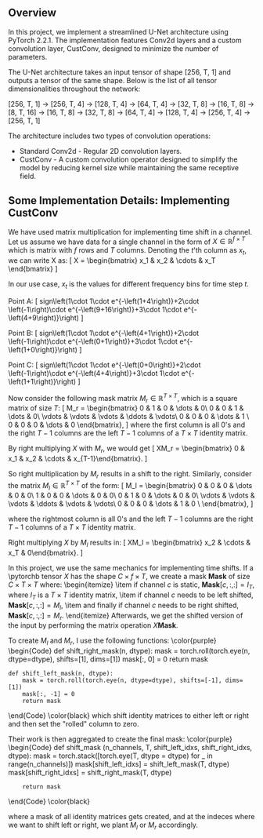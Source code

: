 ## Overview
In this project, we implement a streamlined U-Net architecture using PyTorch 2.2.1. The implementation features Conv2d layers and a custom convolution layer, CustConv, designed to minimize the number of parameters.

The U-Net architecture takes an input tensor of shape [256, T, 1] and outputs a tensor of the same shape. Below is the list of all tensor dimensionalities throughout the network:

[256, T, 1] → [256, T, 4] → [128, T, 4] → [64, T, 4] → [32, T, 8] → [16, T, 8] → [8, T, 16] → [16, T, 8] → [32, T, 8] → [64, T, 4] → [128, T, 4] → [256, T, 4] → [256, T, 1]

The architecture includes two types of convolution operations:

* Standard Conv2d - Regular 2D convolution layers.
* CustConv - A custom convolution operator designed to simplify the model by reducing kernel size while maintaining the same receptive field.

## Some Implementation Details: Implementing CustConv
We have used matrix multiplication for implementing time shift in a channel. Let us assume we have data for a single channel in the form of $X \in \mathbb{R}^{f \times T}$ which is matrix with $f$ rows and $T$ columns. Denoting the $t$'th column as $x_t$, we can write X as:
\[
X = \begin{bmatrix} x_1 & x_2 & \cdots & x_T \end{bmatrix}
\]

In our use case, $x_t$ is the values for different frequency bins for time step $t$.

Point A:
\[
sign\left(1\cdot 1\cdot e^{-\left(1+4\right)}+2\cdot \left(-1\right)\cdot e^{-\left(9+16\right)}+3\cdot 1\cdot e^{-\left(4+9\right)}\right)
\]

Point B:
\[
sign\left(1\cdot 1\cdot e^{-\left(4+1\right)}+2\cdot \left(-1\right)\cdot e^{-\left(0+1\right)}+3\cdot 1\cdot e^{-\left(1+0\right)}\right)
\]

Point C:
\[
sign\left(1\cdot 1\cdot e^{-\left(0+0\right)}+2\cdot \left(-1\right)\cdot e^{-\left(4+4\right)}+3\cdot 1\cdot e^{-\left(1+1\right)}\right)
\]

Now consider the following mask matrix $M_r \in \mathbb{R}^{T \times T}$, which is a square matrix of size $T$:
\[
M_r = \begin{bmatrix} 
    0      & 1 & 0 & \dots  & 0\\
    0      & 0 & 1 & \dots  & 0\\
    \vdots & \vdots & \vdots & \ddots  & \vdots\\
    0      & 0 & 0 & \dots  & 1 \\
    0      & 0 & 0 & \dots  & 0 
    \end{bmatrix},
\]
where the first column is all $0$'s and the right $T-1$ columns are the left $T-1$ columns of a $T \times T$ identity matrix. 

By right multiplying $X$ with $M_r$, we would get
\[
XM_r = \begin{bmatrix} 0 & x_1 & x_2 & \cdots & x_{T-1}\end{bmatrix}.
\]

So right multiplication by $M_r$ results in a shift to the right. Similarly, consider the matrix $M_l \in \mathbb{R}^{T \times T}$ of the form:
\[
M_l = \begin{bmatrix} 
    0      & 0 & 0 & \dots  & 0 & 0\\
    1      & 0 & 0 & \dots  & 0 & 0\\
    0      & 1 & 0 & \dots  & 0 & 0\\
    \vdots & \vdots & \vdots & \ddots & \vdots & \vdots\\
    0      & 0 & 0 & \dots  & 1 & 0 \\
    \end{bmatrix},
\]

where the rightmost column is all $0$'s and the left $T-1$ columns are the right $T-1$ columns of a $T \times T$ identity matrix.

Right multiplying $X$ by $M_l$ results in:
\[
XM_l = \begin{bmatrix} x_2 & \cdots & x_T & 0\end{bmatrix}.
\]

In this project, we use the same mechanics for implementing time shifts. If a \pytorchb tensor $X$ has the shape $C \times f \times T$, we create a mask $\mathbf{Mask}$ of size $C \times T \times T$ where:
\begin{itemize}
    \item if channel $c$ is static, $\mathbf{Mask}[c, :, :] = I_{T}$, where $I_{T}$ is a $T \times T$ identity matrix,
    \item if channel $c$ needs to be left shifted, $\mathbf{Mask}[c, :, :] = M_l$,
    \item and finally if channel $c$ needs to be right shifted, $\mathbf{Mask}[c, :, :] = M_r$.
\end{itemize}
Afterwards, we get the shifted version of the input by performing the matrix operation $X \mathbf{Mask}$.

To create $M_l$ and $M_r$, I use the following functions:
\color{purple}
\begin{Code}
    def shift_right_mask(n, dtype):
        mask  = torch.roll(torch.eye(n, dtype=dtype), shifts=[1], dims=[1])
        mask[:, 0] = 0
        return mask

    def shift_left_mask(n, dtype):
        mask = torch.roll(torch.eye(n, dtype=dtype), shifts=[-1], dims=[1])
        mask[:, -1] = 0
        return mask
\end{Code}
\color{black}
which shift identity matrices to either left or right and then set the "rolled" column to zero.

Their work is then aggregated to create the final mask:
\color{purple}
\begin{Code}
    def shift_mask (n_channels, T, shift_left_idxs, shift_right_idxs, dtype):
        mask = torch.stack([torch.eye(T, dtype = dtype) for _ in range(n_channels)])
        mask[shift_left_idxs]  = shift_left_mask(T, dtype)
        mask[shift_right_idxs] = shift_right_mask(T, dtype)
    
        return mask
\end{Code}
\color{black}

where a mask of all identity matrices gets created, and at the indeces where we want to shift left or right, we plant $M_l$ or $M_r$ accordingly.

